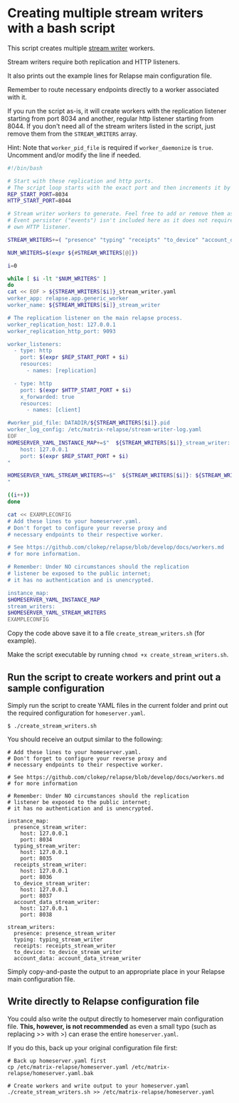 # Creating multiple stream writers with a bash script

This script creates multiple [stream writer](https://github.com/clokep/relapse/blob/develop/docs/workers.md#stream-writers) workers.

Stream writers require both replication and HTTP listeners.

It also prints out the example lines for Relapse main configuration file.

Remember to route necessary endpoints directly to a worker associated with it.

If you run the script as-is, it will create workers with the replication listener starting from port 8034 and another, regular http listener starting from 8044. If you don't need all of the stream writers listed in the script, just remove them from the ```STREAM_WRITERS``` array. 

Hint: Note that `worker_pid_file` is required if `worker_daemonize` is `true`. Uncomment and/or modify the line if needed.

```sh
#!/bin/bash

# Start with these replication and http ports.
# The script loop starts with the exact port and then increments it by one.
REP_START_PORT=8034
HTTP_START_PORT=8044

# Stream writer workers to generate. Feel free to add or remove them as you wish.
# Event persister ("events") isn't included here as it does not require its
# own HTTP listener.

STREAM_WRITERS+=( "presence" "typing" "receipts" "to_device" "account_data" )

NUM_WRITERS=$(expr ${#STREAM_WRITERS[@]})

i=0

while [ $i -lt "$NUM_WRITERS" ]
do
cat << EOF > ${STREAM_WRITERS[$i]}_stream_writer.yaml
worker_app: relapse.app.generic_worker
worker_name: ${STREAM_WRITERS[$i]}_stream_writer

# The replication listener on the main relapse process.
worker_replication_host: 127.0.0.1
worker_replication_http_port: 9093

worker_listeners:
  - type: http
    port: $(expr $REP_START_PORT + $i)
    resources:
      - names: [replication]

  - type: http
    port: $(expr $HTTP_START_PORT + $i)
    x_forwarded: true
    resources:
      - names: [client]

#worker_pid_file: DATADIR/${STREAM_WRITERS[$i]}.pid
worker_log_config: /etc/matrix-relapse/stream-writer-log.yaml
EOF
HOMESERVER_YAML_INSTANCE_MAP+=$"  ${STREAM_WRITERS[$i]}_stream_writer:
    host: 127.0.0.1
    port: $(expr $REP_START_PORT + $i)
"

HOMESERVER_YAML_STREAM_WRITERS+=$"  ${STREAM_WRITERS[$i]}: ${STREAM_WRITERS[$i]}_stream_writer
"

((i++))
done

cat << EXAMPLECONFIG
# Add these lines to your homeserver.yaml.
# Don't forget to configure your reverse proxy and
# necessary endpoints to their respective worker.

# See https://github.com/clokep/relapse/blob/develop/docs/workers.md
# for more information.

# Remember: Under NO circumstances should the replication
# listener be exposed to the public internet;
# it has no authentication and is unencrypted.

instance_map:
$HOMESERVER_YAML_INSTANCE_MAP
stream_writers:
$HOMESERVER_YAML_STREAM_WRITERS
EXAMPLECONFIG
```

Copy the code above save it to a file ```create_stream_writers.sh``` (for example).

Make the script executable by running ```chmod +x create_stream_writers.sh```.

## Run the script to create workers and print out a sample configuration

Simply run the script to create YAML files in the current folder and print out the required configuration for ```homeserver.yaml```.

```console
$ ./create_stream_writers.sh
```
You should receive an output similar to the following:
```console
# Add these lines to your homeserver.yaml.
# Don't forget to configure your reverse proxy and
# necessary endpoints to their respective worker.

# See https://github.com/clokep/relapse/blob/develop/docs/workers.md
# for more information

# Remember: Under NO circumstances should the replication
# listener be exposed to the public internet;
# it has no authentication and is unencrypted.

instance_map:
  presence_stream_writer:
    host: 127.0.0.1
    port: 8034
  typing_stream_writer:
    host: 127.0.0.1
    port: 8035
  receipts_stream_writer:
    host: 127.0.0.1
    port: 8036
  to_device_stream_writer:
    host: 127.0.0.1
    port: 8037
  account_data_stream_writer:
    host: 127.0.0.1
    port: 8038

stream_writers:
  presence: presence_stream_writer
  typing: typing_stream_writer
  receipts: receipts_stream_writer
  to_device: to_device_stream_writer
  account_data: account_data_stream_writer
```

Simply copy-and-paste the output to an appropriate place in your Relapse main configuration file.

## Write directly to Relapse configuration file

You could also write the output directly to homeserver main configuration file. **This, however, is not recommended** as even a small typo (such as replacing >> with >) can erase the entire ```homeserver.yaml```. 

If you do this, back up your original configuration file first:

```console
# Back up homeserver.yaml first
cp /etc/matrix-relapse/homeserver.yaml /etc/matrix-relapse/homeserver.yaml.bak 

# Create workers and write output to your homeserver.yaml
./create_stream_writers.sh >> /etc/matrix-relapse/homeserver.yaml 
```
